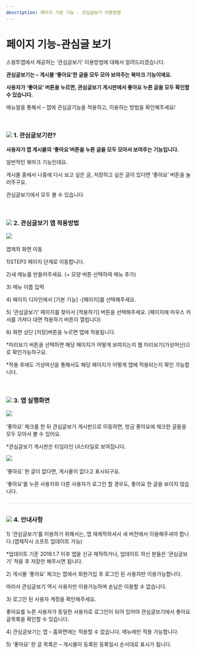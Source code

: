 ```yaml
---
description: 페이지 기본 기능 - 관심글보기 이용방법
---
```


# 페이지 기능-관심글 보기

스윙투앱에서 제공하는 ‘관심글보기’ 이용방법에 대해서 알려드리겠습니다.

**관심글보기는 – 게시물 ‘좋아요’한 글을 모두 모아 보여주는 북마크 기능이에요.**

**사용자가 ‘좋아요’ 버튼을 누르면, 관심글보기 게시판에서 좋아요 누른 글을 모두 확인할 수 있습니다.**

매뉴얼을 통해서 – 앱에 관심글기능을 적용하고, 이용하는 방법을 확인해주세요!

![](../../../.gitbook/assets/수평성.PNG)

### ![](https://wp.swing2app.co.kr/wp-content/uploads/2018/09/%EB%8B%A8%EB%9D%BD1-1.png) **1. 관심글보기란?**

**사용자가 앱 게시물의 ‘좋아요’버튼을 누른 글을 모두 모아서 보여주는 기능입니다.**

일반적인 북마크 기능인데요.

게시물 중에서 나중에 다시 보고 싶은 글, 저장하고 싶은 글이 있다면 ‘좋아요’ 버튼을 눌러주구요.

관심글보기에서 모두 볼 수 있습니다

![](../../../.gitbook/assets/수평성.PNG)

### ![](https://wp.swing2app.co.kr/wp-content/uploads/2018/09/%EB%8B%A8%EB%9D%BD1-1.png) **2. 관심글보기 앱 적용방법**

![](https://wp.swing2app.co.kr/wp-content/uploads/2022/07/%EA%B4%80%EC%8B%AC%EA%B8%80%EB%B3%B4%EA%B8%B0.png)

앱제작 화면 이동

1\)STEP3 페이지 단계로 이동합니다.

2\)새 메뉴를 만들어주세요. (+ 모양 버튼 선택하여 메뉴 추가)

3\) 메뉴 이름 입력

4\) 페이지 디자인에서 \[기본 기능] -\[페이지]를 선택해주세요.&#x20;

5\) ‘관심글보기’ 페이지를 찾아서 \[적용하기] 버튼을 선택해주세요. (페이지에 마우스 커서를 가져다 대면 적용하기 버튼이 열립니다)

6\) 화면 상단 \[저장]버튼을 누르면 앱에 적용됩니다.

\*미리보기 버튼을 선택하면 해당 페이지가 어떻게 보여지는지 웹 미리보기(가상머신)으로 확인가능하구요.

\*적용 후에도 가상머신을 통해서도 해당 페이지가 어떻게 앱에 적용되는지 확인 가능합니다.

![](../../../.gitbook/assets/수평성.PNG)

### ![](https://wp.swing2app.co.kr/wp-content/uploads/2018/09/%EB%8B%A8%EB%9D%BD1-1.png) **3. 앱 실행화면**

![](https://wp.swing2app.co.kr/wp-content/uploads/2019/01/%EA%B4%80%EC%8B%AC%EA%B8%80%EB%B3%B4%EA%B8%B0%EC%95%B1%EC%8B%A4%ED%96%89%ED%99%94%EB%A9%B43.png)

‘좋아요’ 체크를 한 뒤 관심글보기 게시판으로 이동하면, 방금 좋아요에 체크한 글들을 모두 모아서 볼 수 있어요.

\*관심글보기 게시판은 타임라인 UI스타일로 보여집니다.



![](https://wp.swing2app.co.kr/wp-content/uploads/2019/01/%EA%B4%80%EC%8B%AC%EA%B8%80%EB%B3%B4%EA%B8%B0%EC%95%B1%EC%8B%A4%ED%96%89%ED%99%94%EB%A9%B41.png)

‘좋아요’ 한 글이 없다면, 게시물이 없다고 표시되구요.

‘좋아요’를 누른 사용자와 다른 사용자가 로그인 할 경우도, 좋아요 한 글을 보이지 않습니다.

![](../../../.gitbook/assets/수평성.PNG)

### ![](https://wp.swing2app.co.kr/wp-content/uploads/2018/09/%EB%8B%A8%EB%9D%BD1-1.png) **4. 안내사항**

1\) ‘관심글보기’를 이용하기 위해서는, 앱 재제작하셔서 새 버전에서 이용해주셔야 합니다.(앱제작시 소프트 업데이트 가능)

\*업데이트 기준 2019.1.7 이후 앱을 신규 제작하거나, 업데이트 하신 분들은 ‘관심글보기’ 적용 후 저장만 해주시면 됩니다.

2\) 게시물 ‘좋아요’ 체크는 앱에서 회원가입 후 로그인 된 사용자만 이용가능합니다.

따라서 관심글보기 역시 사용자만 이용가능하며 손님은 이용할 수 없습니다.

3\) 로그인 된 사용자 계정을 확인해주세요.

좋아요를 누른 사용자가 동일한 사용자로 로그인이 되어 있어야 관심글보기에서 좋아요 글목록을 확인할 수 있습니다.

4\) 관심글보기는 앱 – 홈화면에는 적용할 수 없습니다. 메뉴에만 적용 가능합니다.

5\) ‘좋아요’ 한 글 목록은 – 게시물이 등록된 등록일시 순서대로 표시가 됩니다.




